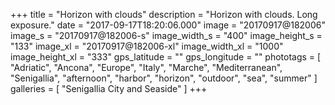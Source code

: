 +++
title = "Horizon with clouds"
description = "Horizon with clouds. Long exposure."
date = "2017-09-17T18:20:06.000"
image = "20170917@182006"
image_s = "20170917@182006-s"
image_width_s = "400"
image_height_s = "133"
image_xl = "20170917@182006-xl"
image_width_xl = "1000"
image_height_xl = "333"
gps_latitude = ""
gps_longitude = ""
phototags = [ "Adriatic", "Ancona", "Europe", "Italy", "Marche", "Mediterranean", "Senigallia", "afternoon", "harbor", "horizon", "outdoor", "sea", "summer" ]
galleries = [ "Senigallia City and Seaside" ]
+++
